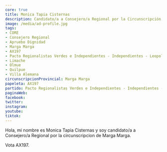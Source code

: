 ```yaml
---
core: true
title: Monica Tapia Cisternas
description: Candidato/a a Consejero/a Regional por la Circunscripción de Marga Marga
image: /media/ad-profile.jpg
tags:
- CORE
- Consejero Regional
- Apruebo Dignidad
- Marga Marga
- AX197
- Pacto Regionalistas Verdes e Independientes - Independientes - Leopoldo Cubillos Aravena
- Limache
- Olmue
- Quilpue
- Villa Alemana
circunscripcionProvincial: Marga Marga
papeleta: AX197
partido: Pacto Regionalistas Verdes e Independientes - Independientes - Leopoldo Cubillos Aravena
paginaWeb:
facebook:
twitter:
instagram:
youtube:
tiktok:
---
```

Hola, mi nombre es Monica Tapia Cisternas y soy candidato/a a Consejero/a Regional por la circunscripcion de Marga Marga.

Vota AX197.